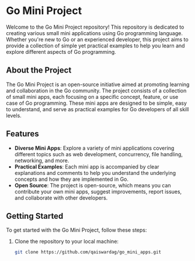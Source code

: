 # Go Mini Project

Welcome to the Go Mini Project repository! This repository is dedicated to creating various small mini applications using Go programming language. Whether you're new to Go or an experienced developer, this project aims to provide a collection of simple yet practical examples to help you learn and explore different aspects of Go programming.

## About the Project

The Go Mini Project is an open-source initiative aimed at promoting learning and collaboration in the Go community. The project consists of a collection of small mini apps, each focusing on a specific concept, feature, or use case of Go programming. These mini apps are designed to be simple, easy to understand, and serve as practical examples for Go developers of all skill levels.

## Features

- **Diverse Mini Apps**: Explore a variety of mini applications covering different topics such as web development, concurrency, file handling, networking, and more.
- **Practical Examples**: Each mini app is accompanied by clear explanations and comments to help you understand the underlying concepts and how they are implemented in Go.
- **Open Source**: The project is open-source, which means you can contribute your own mini apps, suggest improvements, report issues, and collaborate with other developers.

## Getting Started

To get started with the Go Mini Project, follow these steps:

1. Clone the repository to your local machine:

   ```bash
   git clone https://github.com/qaiswardag/go_mini_apps.git
   ```
